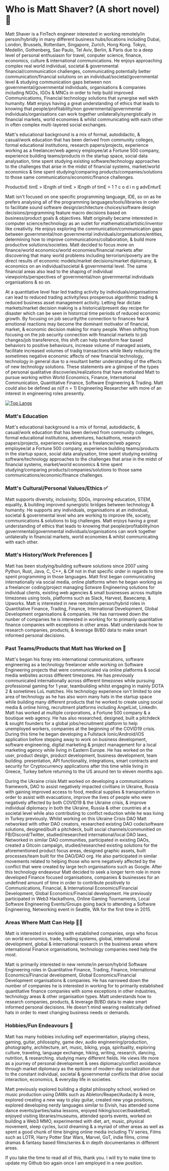 # Who is Matt Shaver? (A short novel)🤵 

Matt Shaver is a FinTech engineer interested in working remotely/in person/hybridly in many different business hubs/locations including Dubai, London, Brussels, Rotterdam, Singapore, Zurich, Hong Kong. Tokyo, Medellin, Gothenberg, Sao Paulo, Tel Aviv, Berlin, & Paris due to a deep level of personal enthusiasm for travel, conputer science, finance, economics, culture & international communications. He enjoys approaching complex real world individual, societal & governmental financial/communication challenges, communicating potentially better communication/financial solutions on an individual/societal/governmental level & studying communication gaps between non governmental/governmental individuals, organisations & companies including NGOs, IGOs & MNCs in order to help build improved Communicatioms, Financial technology solutions that synergise well wkth humanity. Matt enjoys having a great understanding of ethics that leads to knowing that people/profitability/non governmental/governmental individuals/organisations can work together unilaterally/synergistically in financial markets, world economies & whilst communicating with each other in often complex multi-layered social exchanges. 

Matt's educational background is a mix of formal, autodidactic, & casual/work education that has been derived from community colleges, formal educational institutions, research papers/projects, experience working as a freelancer/web agency employee/at a Fortune 500 company, experience building teams/products in the startup space, social data analysation, time spent studying existing software/technology approaches to the challenges that arise in the midst of financial systems, market/world economics & time spent studying/comparing products/companies/solutions to those same communications/economic/finance challenges. 

ProductivE timE > lEngth of timE > lEngth of timE = 1 ? c o d i n g advEnturE

Matt isn't focused on one specific programming language, IDE, so on as he prefers analysing all of the programming languages/tools/libraries in order to facilitate sound software design/architecture choices/software design decisions/programming feature macro decisions based on business/product goals & objectives. Matt originally became interested in computer science/technology as an outlet for mathematical/artistic/inventor like creativity. He enjoys exploring the communication/communication gaps between governmental/non governmental individuals/organisations/entities, determining how to improve communications/collaboration, & build more productive solutions/societies. Matt decided to focus more on finance/world economics/world economies/financial markets after discovering that many world problems including terrorism/poverty are the direct results of economic models/market decisions/market diplomacy, & economics on an individual/societal & governmental level. The same financial areas also lead to the shaping of individual viewpoints/perspectives of governmental/non governmental individuals organisations & so on. 

At a quantitative level fear led trading activity by individuals/organisations can lead to reduced trading activity/less prosperous algorithmic trading & reduced business asset management activity. Letting fear dictate markets/market decision making is a historical/present day recipe for disaster which can be seen in historrcal time periods of reduced economic growth. By focusing on job security/the connection to finances fear & emotional reactions may become the dominant motivator of financial, market, & economic decision making for many people. When shifting from focusing on the job security connection with financial markets to job changes/job transference, this shift can help transform fear based behaviors to positive behaviours, increase volume of managed assets, facilitate increased volumes of tradig transactions while likely reducing the sometimes negative economic affects of new financial technology, technology in general due to a resultant better understanding of the effects of new technology solutions. These statements are a glimpse of the types of personal qualitative discoveries/realizations that have motivated Matt to pursue working within World Economics, Finance, International Communication, Quantitative Finance, Software Engineering & Trading. Matt could also be defined as n(if n = 1) Engineering Researcher with more of an interest in engineering roles presently.

[![Top Langs](https://github-readme-stats.vercel.app/api/top-langs/?username=thinkinginbinary)](https://github.com/anuraghazra/github-readme-stats)

### Matt's Education 

Matt's educational background is a mix of formal, autodidactic, & casual/work education that has been derived from community colleges, formal educational institutions, adventures, hackathons, research papers/projects, experience working as a freelancer/web agency employee/at a Fortune 500 company, experience building teams/products in the startup space, social data analysation, time spent studying existing software/technology approaches to the challenges that arise in the midst of financial systems, market/world economics & time spent studying/comparing products/companies/solutions to those same communications/economic/finance challenges.

### Matt's Cultural/Personal Values/Ethics ✅ 

Matt supports diversity, inclusivity, SDGs, improving education, STEM, equality, & building improved synergistic bridges between technology & humanity. He supports any individuals, organisations at an individual, societal & governmental level who are working to improve life, society, communications & solutions to big challenges. Matt enjoys having a great understanding of ethics that leads to knowing that people/profitability/non governmental/governmental individuals/organisations can work together unilaterally in financial markets, world economies & whilst communicating with each other. 

### Matt's History/Work Preferences 🌆 

Matt has been studying/building software solutions since 2007 using Python, Rust, Java, C, C++, & C# not in that specific order in regards to time spent programming in those languages. Matt first began communicating internationally via social media, online platforms when he began working as a freelancer coding/project managing Sotwsre Engineering solutions for individual clients, existing web agencies & small businesses across multiple timezones using tools, platforms such as Slack, Harvest, Basecamp, & Upworks. Matt is interested in new remote/in person/hybrid roles in Quantitative Finance, Trading, Finance, International Development, Global Development organisations & companies. He has narrowed down the nunber of companies he is interested in working for to primarily quantitative finance companies with exceptions in other areas. Matt understands how to research companies, products, & leverage BI/BD data to make smart informed personal decisions. 

### Past Teams/Products that Matt has Worked on 🌆 

Matt's began his foray into international communications, software engineering as a technology freelancer while working on Software Engineering projects that were communicated via online platforms & social media websites across different timezones. He has previously communicated internationally across different timezones while pursuing professional gaming for 1 year, teambuilding whilst engaging in mainly DOTA 2 & sometimes LoL matches. His technology experience isn't limited to one area of technology as he has also worn many hats in the startup space while building many different products that he worked to create using social media & online hiring, recruitment platforms including AngelList, LinkedIn. Matt has worked at multiple corporations, a Fortune 500 company & a boutique web agency. He has also researched, designed, built a pitchdeck & sought founders for a global jobs/recruitment platform to help unemployed workers, companies at the beginning of the COVID19 crisis. During this time he began developing a Fullstack Ionic/Android/iOS application before stepping away to work on business development, software engineering, digital marketing & project management for a local marketing agency while living in Eastern Europe. He has worked on the user, product design, product development, business development, team building. presentation, API functionality, integrations, smart contracts and security for Cryptocurrency applications after this time while living in Greece, Turkey before returning to the US around ten to eleven months ago.

During the Ukraine crisis Matt worked on developing a communications framework, DAO to assist negatively impacted civillians in Ukraine, Russia with gaining improved access to food, medical supplies & transportation in order to assist with evacuations, improve the lives of people who were negatively affected by both COVID19 & the Ukraine crisis, & improve individual diplomacy in both the Ukraine, Russia & other countries at a societal level while also contributing to conflict reduction while he was living in Turkey previously. Whilst working on this Ukraine Crisis DAO Matt networked with other DAO creators, researched existing DAO code/software solutions, designed/built a pitchdeck, built social channels/communitied on FB/Discord/Twitter, studied/researched international/local DAO laws, Networked in similar DAO communities, participated in existing DAOs, created a Gitcoin campaign, studied/researched existing solutions for the aforementioned product focus areas, designed graphic assets, built processes/team built for the DAO/DAO org.  He also participated in similar movements related to helping those who wrre negatively affected by the conflict that were created by large tech organisations such as Google. After this technology endeavour Matt decided to seek a longer term role in more developed Finance focused organisations, companies & businesses for an undefined amount of time in order to contribute positively to Communications, Financial, & International Economics/Financial Development, Global Economics/Financial development. He previously participated in Web3 Hackathons, Online Gaming Tournaments, Local Softwsre Engineering Events/Groups going back to attending a Softwsre Engineering, Networking event in Seattle, WA for the first time in 2015.

### Areas Where Matt Can Help 👨‍💻

Matt is interested in working with established companies, orgs who focus on world economics, trade, trading systems, global, international development, global & international research in the business areas where international Finance organisations, technology companies need help the most. 

Matt is primarily interested in new remote/in person/hybrid Software Engineering roles in Quantitative Finance, Trading, Finance, International Economics/Financial development, Global Economics/Financial Development organisations & companies. He has narrowed down the number of companies he is interested in working for to primarily established quantitative finance companies with some exceptions in other industries, technology areas & other organisation types. Matt understands how to research companies, products, & leverage BI/BD data to make smart informed personal decisions. He doesn't mind wearing realistically defined hats in order to meet changing business needs or demands. 

### Hobbies/Fun Endeavours 🎨 

Matt has many hobbies including self experimentation, playing chess, gaming, guitar, philosophy, game dev, audio engineering/production, photography, architecture, art, music, biking, yoga, spirituality, exploring culture, traveling, language exchange, hiking, writing, research, dancing, nutrition, & researching. studying many different fields. He views life more as a journey of personal development & sees diplomacy/conflict avoidance through market diplomacy as the epitome of modern day socialization due to the constant individual, societal & governmental conflicts that drive social interaction, economics, & everyday life in societies. 

Matt previously explored building a digital philosophy school, worked on music production using DAWs such as Ableton/Reaper/Audacity & more, explored creating a new way to play guitar, created new yoga positions, explored developing nerdy languages similar to Elvish, has attended some dance events/parties/salsa lessons, enjoyed hiking/soccer/basketball, enjoyed visiting libraries/museums, attended sports events, worked on building a Web3 MMO, experimented with diet, art, music, physical movement, sleep cycles, lucid dreaming & a myriad of other areas as well as spent a good chunk of time binging online media including TV series, Films such as LOTR, Harry Potter Star Wars, Marvel, GoT, indie films, crime dramas & fantasy based films/series & in depth documentaries in different areas. 

If you take the time to read all of this, thank you. I will try to make time to update my Github bio again once I am employed in a new position.

<!--
**thinkinginbinary/thinkinginbinary** is a ✨ _special_ ✨ repository because its `README.md` (this file) appears on your GitHub profile.

Here are some ideas to get you started:

- 🔭 I’m currently working on ...
- 🌱 I’m currently learning ...
- 👯 I’m looking to collaborate on ...
- 🤔 I’m looking for help with ...
- 💬 Ask me about ...
- 📫 How to reach me: ...
- 😄 Pronouns: ...
- ⚡ Fun fact: ...
-->
